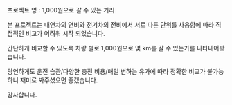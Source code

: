 프로젝트 명 : 1,000원으로 갈 수 있는 거리

본 프로젝트는 내연차의 연비와 전기차의 전비에서 서로 다른 단위를 사용함에 따라 직접적인 비교가 어려워 시작 되었습니다.

간단하게 비교할 수 있도록 차량 별로 1,000원으로 몇 km를 갈 수 있는가를 나타내어봤습니다.

당연하게도 운전 습관/다양한 충전 비용/매일 변하는 유가에 따라 정확한 비교가 불가능하니 재미로 봐주셨으면 좋겠습니다.

감사합니다.